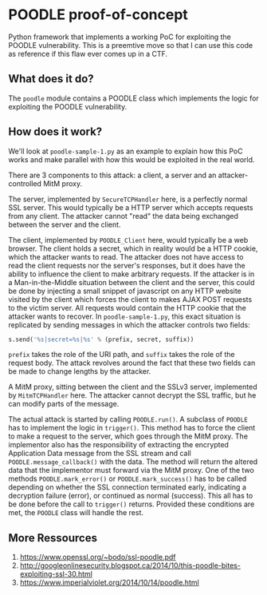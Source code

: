 POODLE proof-of-concept
=======================

Python framework that implements a working PoC for exploiting the POODLE vulnerability. This is a preemtive move so that I can use this code as reference if this flaw ever comes up in a CTF.

What does it do?
----------------

The `poodle` module contains a POODLE class which implements the logic
for exploiting the POODLE vulnerability.

How does it work?
-----------------

We'll look at `poodle-sample-1.py` as an example to explain how this PoC works and
make parallel with how this would be exploited in the real world.

There are 3 components to this attack: a client, a server and
an attacker-controlled MitM proxy.

The server, implemented by `SecureTCPHandler` here, is a perfectly normal
SSL server. This would typically be a HTTP server which accepts requests
from any client. The attacker cannot "read" the data being exchanged between
the server and the client.

The client, implemented by `POODLE_Client` here, would typically be a web
browser. The client holds a secret, which in reality would be a HTTP cookie,
which the attacker wants to read. The attacker does not have access to read
the client requests nor the server's responses, but it does have the ability
to influence the client to make arbitrary requests. If the attacker is in a
Man-in-the-Middle situation between the client and the server, this could be
done by injecting a small snippet of javascript on any HTTP website
visited by the client which forces the client to makes AJAX POST requests to
the victim server. All requests would contain the HTTP cookie that the attacker
wants to recover. In `poodle-sample-1.py`, this exact situation is replicated
by sending messages in which the attacker controls two fields:

```python
s.send('%s|secret=%s|%s' % (prefix, secret, suffix))
```

`prefix` takes the role of the URI path, and `suffix` takes the role of the
request body. The attack revolves around the fact that these two fields can
be made to change lengths by the attacker.

A MitM proxy, sitting between the client and the SSLv3 server, implemented
by `MitmTCPHandler` here. The attacker cannot decrypt the SSL traffic, but
he can modify parts of the message.

The actual attack is started by calling `POODLE.run()`. A subclass of `POODLE`
has to implement the logic in `trigger()`. This method has to force the client to
make a request to the server, which goes through the MitM proxy. The implementor
also has the responsibility of extracting the encrypted Application Data message
from the SSL stream and call `POODLE.message_callback()` with the data. The method
will return the altered data that the implementor must forward via the MitM
proxy. One of the two methods `POODLE.mark_error()` or `POODLE.mark_success()`
has to be called depending on whether the SSL connection terminated early,
indicating a decryption failure (error), or continued as normal (success).
This all has to be done before the call to `trigger()` returns. Provided these
conditions are met, the `POODLE` class will handle the rest.

More Ressources
---------------
1. https://www.openssl.org/~bodo/ssl-poodle.pdf
2. http://googleonlinesecurity.blogspot.ca/2014/10/this-poodle-bites-exploiting-ssl-30.html
3. https://www.imperialviolet.org/2014/10/14/poodle.html
